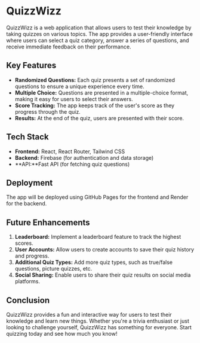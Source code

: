 # QuizzWizz

QuizzWizz is a web application that allows users to test their knowledge by taking quizzes on various topics. The app provides a user-friendly interface where users can select a quiz category, answer a series of questions, and receive immediate feedback on their performance.

## Key Features

- **Randomized Questions:** Each quiz presents a set of randomized questions to ensure a unique experience every time.
- **Multiple Choice:** Questions are presented in a multiple-choice format, making it easy for users to select their answers.
- **Score Tracking:** The app keeps track of the user's score as they progress through the quiz.
- **Results:** At the end of the quiz, users are presented with their score.

## Tech Stack

- **Frontend:** React, React Router, Tailwind CSS
- **Backend:** Firebase (for authentication and data storage)
- **API:**Fast API (for fetching quiz questions)

## Deployment

The app will be deployed using GitHub Pages for the frontend and Render for the backend.

## Future Enhancements

1. **Leaderboard:** Implement a leaderboard feature to track the highest scores.
2. **User Accounts:** Allow users to create accounts to save their quiz history and progress.
3. **Additional Quiz Types:** Add more quiz types, such as true/false questions, picture quizzes, etc.
4. **Social Sharing:** Enable users to share their quiz results on social media platforms.

## Conclusion

QuizzWizz provides a fun and interactive way for users to test their knowledge and learn new things. Whether you're a trivia enthusiast or just looking to challenge yourself, QuizzWizz has something for everyone. Start quizzing today and see how much you know!
